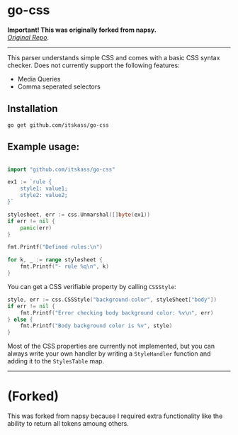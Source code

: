 # go-css
**Important! This was originally forked from napsy.**<br>
*[Original Repo](https://github.com/napsy/go-css)*.

---

This parser understands simple CSS and comes with a basic CSS syntax checker. 
Does not currently support the following features:
- Media Queries
- Comma seperated selectors

## Installation

```
go get github.com/itskass/go-css
```

## Example usage:

```go

import "github.com/itskass/go-css"

ex1 := `rule {
	style1: value1;
	style2: value2;
}`

stylesheet, err := css.Unmarshal([]byte(ex1))
if err != nil {
	panic(err)
}

fmt.Printf("Defined rules:\n")

for k, _ := range stylesheet {
	fmt.Printf("- rule %q\n", k)
}
```

You can get a CSS verifiable property by calling ``CSSStyle``:

```go
style, err := css.CSSStyle("background-color", styleSheet["body"])
if err != nil {
	fmt.Printf("Error checking body background color: %v\n", err)
} else {
	fmt.Printf("Body background color is %v", style)
}
```

Most of the CSS properties are currently not implemented, but you can always write your own handler by writing a ``StyleHandler`` function and adding it to the ``StylesTable`` map.

---
# (Forked)

This was forked from napsy because I required extra functionality like the ability to return all tokens amoung others.